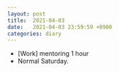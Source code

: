 ```yaml
---
layout: post
title:  2021-04-03
date:   2021-04-03 23:59:59 +0900
categories: diary
---
```


- [Work] mentoring 1 hour
- Normal Saturday.
